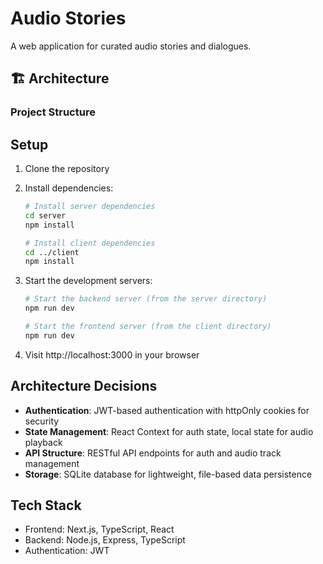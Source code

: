# Audio Stories

A web application for curated audio stories and dialogues.

## 🏗️ Architecture

### Project Structure

## Setup

1. Clone the repository
2. Install dependencies:
   ```bash
   # Install server dependencies
   cd server
   npm install

   # Install client dependencies
   cd ../client
   npm install
   ```

3. Start the development servers:
   ```bash
   # Start the backend server (from the server directory)
   npm run dev

   # Start the frontend server (from the client directory)
   npm run dev
   ```

4. Visit http://localhost:3000 in your browser

## Architecture Decisions

- **Authentication**: JWT-based authentication with httpOnly cookies for security
- **State Management**: React Context for auth state, local state for audio playback
- **API Structure**: RESTful API endpoints for auth and audio track management
- **Storage**: SQLite database for lightweight, file-based data persistence

## Tech Stack

- Frontend: Next.js, TypeScript, React
- Backend: Node.js, Express, TypeScript
- Authentication: JWT 